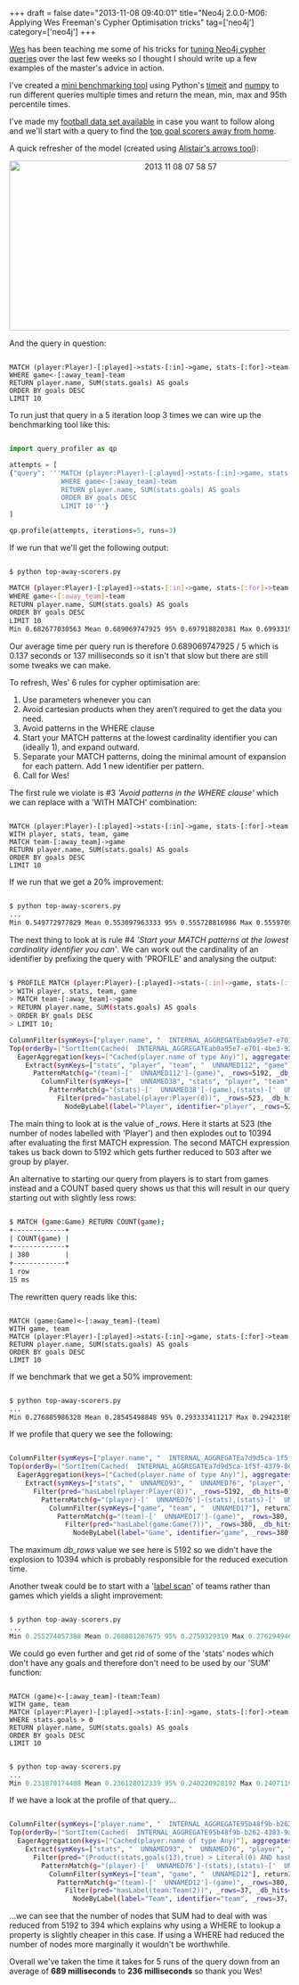 +++
draft = false
date="2013-11-08 09:40:01"
title="Neo4j 2.0.0-M06: Applying Wes Freeman's Cypher Optimisation tricks"
tag=['neo4j']
category=['neo4j']
+++

<p><a href="https://twitter.com/wefreema">Wes</a> has been teaching me some of his tricks for <a href="http://wes.skeweredrook.com/pragmatic-cypher-optimization-2-0-m06/">tuning Neo4j cypher queries</a> over the last few weeks so I thought I should write up a few examples of the master's advice in action.</p>


<p>I've created a <a href="https://github.com/mneedham/cypher-query-tuning">mini benchmarking tool</a> using Python's <a href="http://docs.python.org/2/library/timeit.html">timeit</a> and <a href="http://www.numpy.org/">numpy</a> to run different queries multiple times and return the mean, min, max and 95th percentile times.</p>


<p>I've made my <a href="https://www.dropbox.com/s/y4gp00gfryc9syx/football.zip">football data set available</a> in case you want to follow along and we'll start with a query to find the <a href="https://github.com/mneedham/cypher-query-tuning/blob/master/top-away-scorers.py">top goal scorers away from home</a>.</p>


<p>A quick refresher of the model (created using <a href="http://www.apcjones.com/arrows/">Alistair's arrows tool</a>):</p>


<div align="center">
<img src="{{<siteurl>}}/uploads/2013/11/2013-11-08_07-58-57.png" alt="2013 11 08 07 58 57" title="2013-11-08_07-58-57.png" border="0" width="600" height="305" />
</div>

<p>And the query in question:</p>



~~~cypher

MATCH (player:Player)-[:played]->stats-[:in]->game, stats-[:for]->team
WHERE game<-[:away_team]-team
RETURN player.name, SUM(stats.goals) AS goals
ORDER BY goals DESC
LIMIT 10
~~~

<p>To run just that query in a 5 iteration loop 3 times we can wire up the benchmarking tool like this:</p>



~~~python

import query_profiler as qp

attempts = [
{"query": '''MATCH (player:Player)-[:played]->stats-[:in]->game, stats-[:for]->team
             WHERE game<-[:away_team]-team
             RETURN player.name, SUM(stats.goals) AS goals
             ORDER BY goals DESC
             LIMIT 10'''}
]

qp.profile(attempts, iterations=5, runs=3)
~~~

<p>If we run that we'll get the following output:</p>



~~~bash

$ python top-away-scorers.py

MATCH (player:Player)-[:played]->stats-[:in]->game, stats-[:for]->team
WHERE game<-[:away_team]-team
RETURN player.name, SUM(stats.goals) AS goals
ORDER BY goals DESC
LIMIT 10
Min 0.682677030563 Mean 0.689069747925 95% 0.697918820381 Max 0.699331998825
~~~

<p>Our average time per query run is therefore 0.689069747925 / 5 which is 0.137 seconds or 137 milliseconds so it isn't that slow but there are still some tweaks we can make.</p>


<p>To refresh, Wes' 6 rules for cypher optimisation are:</p>


<ol>
<li>Use parameters whenever you can</li>
<li>Avoid cartesian products when they aren’t required to get the data you need.</li>
<li>Avoid patterns in the WHERE clause</li>
<li>Start your MATCH patterns at the lowest cardinality identifier you can (ideally 1), and expand outward.</li>
<li>Separate your MATCH patterns, doing the minimal amount of expansion for each pattern. Add 1 new identifier per pattern.</li>
<li>Call for Wes!</li>

</ol>

<p>The first rule we violate is #3 <em>'Avoid patterns in the WHERE clause'</em> which we can replace with a 'WITH MATCH' combination:</p>



~~~cypher

MATCH (player:Player)-[:played]->stats-[:in]->game, stats-[:for]->team
WITH player, stats, team, game
MATCH team-[:away_team]->game
RETURN player.name, SUM(stats.goals) AS goals
ORDER BY goals DESC
LIMIT 10
~~~

<p>If we run that we get a 20% improvement:</p>



~~~bash

$ python top-away-scorers.py
...
Min 0.549772977829 Mean 0.553097963333 95% 0.555728816986 Max 0.555970907211
~~~

<p>The next thing to look at is rule #4 <em>'Start your MATCH patterns at the lowest cardinality identifier you can'</em>. We can work out the cardinality of an identifier by prefixing the query with 'PROFILE' and analysing the output:</p>



~~~bash

$ PROFILE MATCH (player:Player)-[:played]->stats-[:in]->game, stats-[:for]->team
> WITH player, stats, team, game
> MATCH team-[:away_team]->game
> RETURN player.name, SUM(stats.goals) AS goals
> ORDER BY goals DESC
> LIMIT 10;

ColumnFilter(symKeys=["player.name", "  INTERNAL_AGGREGATEab0a95e7-e701-4be3-9266-eb111c17b53c"], returnItemNames=["player.name", "goals"], _rows=10, _db_hits=0)
Top(orderBy=["SortItem(Cached(  INTERNAL_AGGREGATEab0a95e7-e701-4be3-9266-eb111c17b53c of type Number),false)"], limit="Literal(10)", _rows=10, _db_hits=0)
  EagerAggregation(keys=["Cached(player.name of type Any)"], aggregates=["(  INTERNAL_AGGREGATEab0a95e7-e701-4be3-9266-eb111c17b53c,Sum(Product(stats,goals(13),true)))"], _rows=503, _db_hits=5192)
    Extract(symKeys=["stats", "player", "team", "  UNNAMED112", "game"], exprKeys=["player.name"], _rows=5192, _db_hits=5192)
      PatternMatch(g="(team)-['  UNNAMED112']-(game)", _rows=5192, _db_hits=0)
        ColumnFilter(symKeys=["  UNNAMED38", "stats", "player", "team", "  UNNAMED21", "game", "  UNNAMED57"], returnItemNames=["player", "stats", "team", "game"], _rows=10394, _db_hits=0)
          PatternMatch(g="(stats)-['  UNNAMED38']-(game),(stats)-['  UNNAMED57']-(team),(player)-['  UNNAMED21']-(stats)", _rows=10394, _db_hits=0)
            Filter(pred="hasLabel(player:Player(8))", _rows=523, _db_hits=0)
              NodeByLabel(label="Player", identifier="player", _rows=523, _db_hits=0)
~~~

<p>The main thing to look at is the value of <cite>_rows</cite>. Here it starts at 523 (the number of nodes labelled with 'Player') and then explodes out to 10394 after evaluating the first MATCH expression. The second MATCH expression takes us back down to 5192 which gets further reduced to 503 after we group by player.</p>


<p>An alternative to starting our query from players is to start from games instead and a COUNT based query shows us that this will result in our query starting out with slightly less rows:</p>



~~~bash

$ MATCH (game:Game) RETURN COUNT(game);
+-------------+
| COUNT(game) |
+-------------+
| 380         |
+-------------+
1 row
15 ms
~~~

<p>The rewritten query reads like this:</p>



~~~cypher

MATCH (game:Game)<-[:away_team]-(team)
WITH game, team
MATCH (player:Player)-[:played]->stats-[:in]->game, stats-[:for]->team
RETURN player.name, SUM(stats.goals) AS goals
ORDER BY goals DESC
LIMIT 10
~~~

<p>If we benchmark that we get a 50% improvement:</p>



~~~bash

$ python top-away-scorers.py
...
Min 0.276885986328 Mean 0.28545498848 95% 0.293333411217 Max 0.294231891632
~~~

<p>If we profile that query we see the following:</p>



~~~bash

ColumnFilter(symKeys=["player.name", "  INTERNAL_AGGREGATEa7d9d5ca-1f5f-4379-8675-9a01ca1f7ff0"], returnItemNames=["player.name", "goals"], _rows=10, _db_hits=0)
Top(orderBy=["SortItem(Cached(  INTERNAL_AGGREGATEa7d9d5ca-1f5f-4379-8675-9a01ca1f7ff0 of type Number),false)"], limit="Literal(10)", _rows=10, _db_hits=0)
  EagerAggregation(keys=["Cached(player.name of type Any)"], aggregates=["(  INTERNAL_AGGREGATEa7d9d5ca-1f5f-4379-8675-9a01ca1f7ff0,Sum(Product(stats,goals(13),true)))"], _rows=503, _db_hits=5192)
    Extract(symKeys=["stats", "  UNNAMED93", "  UNNAMED76", "player", "team", "  UNNAMED112", "game"], exprKeys=["player.name"], _rows=5192, _db_hits=5192)
      Filter(pred="hasLabel(player:Player(8))", _rows=5192, _db_hits=0)
        PatternMatch(g="(player)-['  UNNAMED76']-(stats),(stats)-['  UNNAMED112']-(team),(stats)-['  UNNAMED93']-(game)", _rows=5192, _db_hits=0)
          ColumnFilter(symKeys=["game", "team", "  UNNAMED17"], returnItemNames=["game", "team"], _rows=380, _db_hits=0)
            PatternMatch(g="(team)-['  UNNAMED17']-(game)", _rows=380, _db_hits=0)
              Filter(pred="hasLabel(game:Game(7))", _rows=380, _db_hits=0)
                NodeByLabel(label="Game", identifier="game", _rows=380, _db_hits=0)
~~~

<p>The maximum <cite>db_rows</cite> value we see here is 5192 so we didn't have the explosion to 10394 which is probably responsible for the reduced execution time.</p>


<p>Another tweak could be to start with a '<a href="http://www.markhneedham.com/blog/2013/10/22/neo4j-2-0-labels-indexes-and-the-like/">label scan</a>' of teams rather than games which yields a slight improvement:</p>



~~~python

$ python top-away-scorers.py
...
Min 0.255274057388 Mean 0.268081267675 95% 0.2759329319 Max 0.276294946671
~~~

<p>We could go even further and get rid of some of the 'stats' nodes which don't have any goals and therefore don't need to be used by our 'SUM' function:</p>



~~~cypher

MATCH (game)<-[:away_team]-(team:Team)
WITH game, team
MATCH (player:Player)-[:played]->stats-[:in]->game, stats-[:for]->team
WHERE stats.goals > 0
RETURN player.name, SUM(stats.goals) AS goals
ORDER BY goals DESC
LIMIT 10
~~~


~~~python

$ python top-away-scorers.py
...
Min 0.231870174408 Mean 0.236128012339 95% 0.240220928192 Max 0.240711927414
~~~

<p>If we have a look at the profile of that query...</p>



~~~bash

ColumnFilter(symKeys=["player.name", "  INTERNAL_AGGREGATE95b48f9b-b262-4383-9afd-6eb5a51004b1"], returnItemNames=["player.name", "goals"], _rows=10, _db_hits=0)
Top(orderBy=["SortItem(Cached(  INTERNAL_AGGREGATE95b48f9b-b262-4383-9afd-6eb5a51004b1 of type Number),false)"], limit="Literal(10)", _rows=10, _db_hits=0)
  EagerAggregation(keys=["Cached(player.name of type Any)"], aggregates=["(  INTERNAL_AGGREGATE95b48f9b-b262-4383-9afd-6eb5a51004b1,Sum(Product(stats,goals(13),true)))"], _rows=180, _db_hits=394)
    Extract(symKeys=["stats", "  UNNAMED93", "  UNNAMED76", "player", "team", "  UNNAMED112", "game"], exprKeys=["player.name"], _rows=394, _db_hits=394)
      Filter(pred="(Product(stats,goals(13),true) > Literal(0) AND hasLabel(player:Player(8)))", _rows=394, _db_hits=394)
        PatternMatch(g="(player)-['  UNNAMED76']-(stats),(stats)-['  UNNAMED112']-(team),(stats)-['  UNNAMED93']-(game)", _rows=394, _db_hits=5192)
          ColumnFilter(symKeys=["team", "game", "  UNNAMED12"], returnItemNames=["game", "team"], _rows=380, _db_hits=0)
            PatternMatch(g="(team)-['  UNNAMED12']-(game)", _rows=380, _db_hits=0)
              Filter(pred="hasLabel(team:Team(2))", _rows=37, _db_hits=0)
                NodeByLabel(label="Team", identifier="team", _rows=37, _db_hits=0)
~~~

<p>...we can see that the number of nodes that SUM had to deal with was reduced from 5192 to 394 which explains why using a WHERE to lookup a property is slightly cheaper in this case. If using a WHERE had reduced the number of nodes more marginally it wouldn't be worthwhile.</p>


<p>Overall we've taken the time it takes for 5 runs of the query down from an average of <strong>689 milliseconds</strong> to <strong>236 milliseconds</strong> so thank you Wes!</p>


